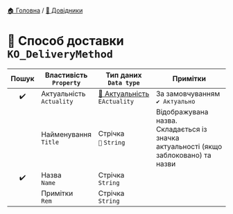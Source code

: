 ﻿[🏠 Головна](../README.MD) / [📘 Довідники](./README.MD)  

# 📘 Способ доставки `KO_DeliveryMethod`

| Пошук | Властивість </br> `Property` | Тип даних </br> `Data type` | Примітки |
| :---: | --- | --- | --- |
| ✔️ | Актуальність </br> `Actuality` | [🎲 Актуальність](../Enums/EActuality.md) </br> `EActuality` | За замовчуванням `✔️ Актуально` |
|| Найменування </br> `Title` | Стрічка </br> `🔧` `String` | Відображувана назва. Складається із значка актуальності (якщо заблоковано) та назви |
| ✔️ | Назва </br> `Name` | Стрічка </br> `String` |  |
|| Примітки </br> `Rem` | Стрічка </br> `String` |  |